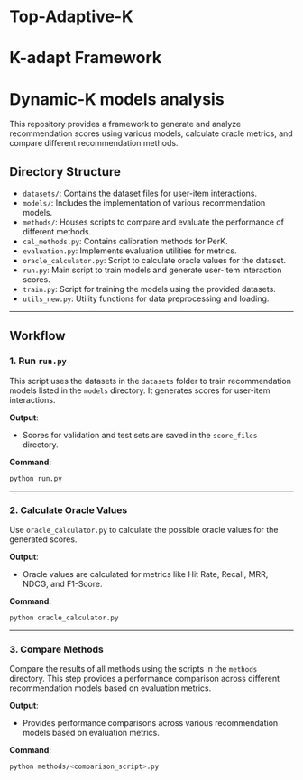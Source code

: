 # Top-Adaptive-K

# K-adapt Framework

# Dynamic-K models analysis

This repository provides a framework to generate and analyze recommendation scores using various models, calculate oracle metrics, and compare different recommendation methods.

## Directory Structure
- `datasets/`: Contains the dataset files for user-item interactions.
- `models/`: Includes the implementation of various recommendation models.
- `methods/`: Houses scripts to compare and evaluate the performance of different methods.
- `cal_methods.py`: Contains calibration methods for PerK.
- `evaluation.py`: Implements evaluation utilities for metrics.
- `oracle_calculator.py`: Script to calculate oracle values for the dataset.
- `run.py`: Main script to train models and generate user-item interaction scores.
- `train.py`: Script for training the models using the provided datasets.
- `utils_new.py`: Utility functions for data preprocessing and loading.

---

## Workflow

### 1. **Run `run.py`**
This script uses the datasets in the `datasets` folder to train recommendation models listed in the `models` directory. It generates scores for user-item interactions.

**Output**:
- Scores for validation and test sets are saved in the `score_files` directory.

**Command**:
```bash
python run.py
```
---

### 2. **Calculate Oracle Values**
Use `oracle_calculator.py` to calculate the possible oracle values for the generated scores.

**Output**:
- Oracle values are calculated for metrics like Hit Rate, Recall, MRR, NDCG, and F1-Score.

**Command**:
```bash
python oracle_calculator.py
```

---

### 3. **Compare Methods**
Compare the results of all methods using the scripts in the `methods` directory. This step provides a performance comparison across different recommendation models based on evaluation metrics.

**Output**:
- Provides performance comparisons across various recommendation models based on evaluation metrics.

**Command**:
```bash
python methods/<comparison_script>.py
```
